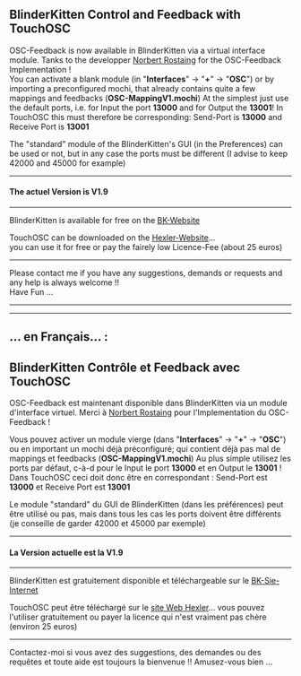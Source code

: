 ## BlinderKitten  Control and Feedback with TouchOSC   
OSC-Feedback is now available in BlinderKitten via a virtual interface module. Tanks to the developper [Norbert Rostaing](https://github.com/norbertrostaing/) for the OSC-Feedback Implementation !   
You can activate a blank module (in "**Interfaces**" -> "**+**" -> "**OSC**") or by importing a preconfigured mochi, that already contains quite a few mappings and feedbacks (**OSC-MappingV1.mochi**)
At ​​the simplest just use the default ports, i.e. for Input the port **13000** and for Output the **13001**! In TouchOSC this must therefore be corresponding: Send-Port is **13000** and Receive Port is **13001**

The "standard" module of the BlinderKitten's GUI (in the Preferences) can be used or not, but in any case the ports must be different (I advise to keep 42000 and 45000 for example)
 
---
#### The actuel Version is  V1.9    

---
BlinderKitten is available for free on the [BK-Website](https://blinderkitten.lighting/)    

TouchOSC can be downloaded on the [Hexler-Website](https://hexler.net/touchosc)...    
you can use it for free or pay the fairely low Licence-Fee (about 25 euros)

---
Please contact me if you have any suggestions, demands or requests and any help is always welcome !!   
Have Fun ... 

---
---
## ... en Français... :
## BlinderKitten  Contrôle et Feedback avec TouchOSC
OSC-Feedback est maintenant disponible dans BlinderKitten via un module d'interface virtuel. Merci à  [Norbert Rostaing](https://github.com/norbertrostaing/) pour l'Implementation du OSC-Feedback  ! 

Vous pouvez activer un module vierge (dans "**Interfaces**" -> "**+**" -> "**OSC**") ou en important un mochi déjà préconfiguré; qui contient déjà pas mal de mappings et feedbacks (**OSC-MappingV1.mochi**)
Au plus simple utilisez les ports par défaut, c-à-d pour le Input le port **13000** et en Output le **13001** ! Dans TouchOSC ceci doit donc être en correspondant : Send-Port est **13000** et Receive Port est **13001**

Le module "standard" du GUI de BlinderKitten (dans les préférences) peut être utilisé ou pas, mais dans tous les cas les ports doivent être différents (je conseille de garder 42000 et 45000 par exemple)

---
#### La Version actuelle est la  V1.9   

---
BlinderKitten est gratuitement disponible et téléchargeable sur le  [BK-Sie-Internet](https://blinderkitten.lighting/)    

TouchOSC peut être téléchargé sur le [site Web Hexler](https://hexler.net/touchosc)...
vous pouvez l'utiliser gratuitement ou payer la licence qui n'est vraiment pas chère (environ 25 euros)

---
Contactez-moi si vous avez des suggestions, des demandes ou des requêtes et toute aide est toujours la bienvenue !!
Amusez-vous bien ...
